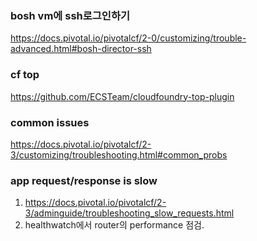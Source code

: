 ### bosh vm에 ssh로그인하기
https://docs.pivotal.io/pivotalcf/2-0/customizing/trouble-advanced.html#bosh-director-ssh

### cf top
https://github.com/ECSTeam/cloudfoundry-top-plugin


### common issues
https://docs.pivotal.io/pivotalcf/2-3/customizing/troubleshooting.html#common_probs

### app request/response is slow
1) https://docs.pivotal.io/pivotalcf/2-3/adminguide/troubleshooting_slow_requests.html
2) healthwatch에서 router의 performance 점검.

